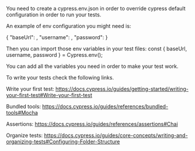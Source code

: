 You need to create a cypress.env.json in order to override cypress default configuration in order to run your tests.

An example of env configuration you might need is:

{
"baseUrl": <server-to-test>,
"username": <your-username>,
"password": <your-password>
}

Then you can import those env variables in your test files:
const { baseUrl, username, password } = Cypress.env();

You can add all the variables you need in order to make your test work.


To write your tests check the following links.

Write your first test:
https://docs.cypress.io/guides/getting-started/writing-your-first-test#Write-your-first-test

Bundled tools:
https://docs.cypress.io/guides/references/bundled-tools#Mocha

Assertions:
https://docs.cypress.io/guides/references/assertions#Chai

Organize tests:
https://docs.cypress.io/guides/core-concepts/writing-and-organizing-tests#Configuring-Folder-Structure